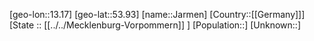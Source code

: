 ﻿---
location: [53.93,13.17]
type: City
tags:
- geo/City


SpocWebEntityId: 31162
isDeleted: false
confidential: public

---
[geo-lon::13.17]
[geo-lat::53.93]
[name::Jarmen]
[Country::[[Germany]]]
[State :: [[../../Mecklenburg-Vorpommern]] ]
[Population::]
[Unknown::]

